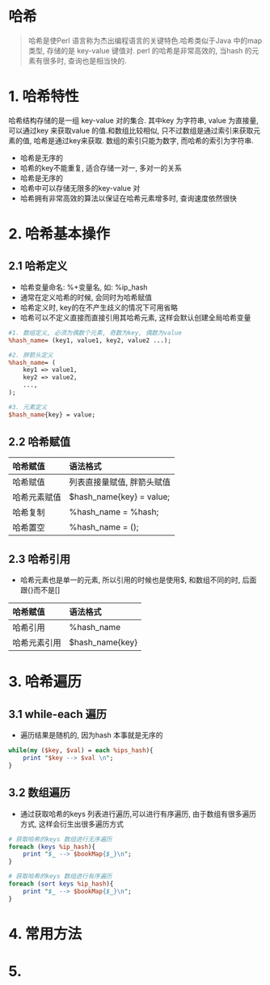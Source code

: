 # 哈希

> 哈希是使Perl 语言称为杰出编程语言的关键特色.哈希类似于Java 中的map 类型, 存储的是 key-value 键值对. perl 的哈希是非常高效的, 当hash 的元素有很多时, 查询也是相当快的.

# 1. 哈希特性

哈希结构存储的是一组 key-value 对的集合. 其中key 为字符串, value 为直接量, 可以通过key 来获取value 的值.和数组比较相似, 只不过数组是通过索引来获取元素的值, 哈希是通过key来获取. 数组的索引只能为数字, 而哈希的索引为字符串.

* 哈希是无序的
* 哈希的key不能重复, 适合存储一对一, 多对一的关系
* 哈希是无序的
* 哈希中可以存储无限多的key-value 对
* 哈希拥有非常高效的算法以保证在哈希元素增多时, 查询速度依然很快

# 2. 哈希基本操作

## 2.1 哈希定义

* 哈希变量命名:  %+变量名, 如: %ip\_hash
* 通常在定义哈希的时候, 会同时为哈希赋值
* 哈希定义时, key的在不产生歧义的情况下可用省略
* 哈希可以不定义直接而直接引用其哈希元素, 这样会默认创建全局哈希变量

```perl
#1. 数组定义, 必须为偶数个元素, 奇数为key, 偶数为value
%hash_name= (key1, value1, key2, value2 ...);

#2. 胖箭头定义
%hash_name= (
    key1 => value1, 
    key2 => value2,
    ...,
);

#3. 元素定义
$hash_name{key} = value;
```

## 2.2 哈希赋值

| 哈希赋值 | 语法格式 |
| :--- | :--- |
| 哈希赋值 | 列表直接量赋值, 胖箭头赋值 |
| 哈希元素赋值 | $hash_name{key} = value; |
| 哈希复制 | %hash_name = %hash; |
| 哈希置空 | %hash_name = (); |

## 2.3 哈希引用
* 哈希元素也是单一的元素, 所以引用的时候也是使用$, 和数组不同的时, 后面跟{}而不是[] 

| 哈希赋值 | 语法格式 |
| :--- | :--- |
| 哈希引用 | %hash_name |
| 哈希元素引用 | $hash_name{key} |

# 3. 哈希遍历
## 3.1 while-each 遍历
* 遍历结果是随机的, 因为hash 本事就是无序的

```perl
while(my ($key, $val) = each %ips_hash){
	print "$key --> $val \n";
}
```


## 3.2 数组遍历
* 通过获取哈希的keys 列表进行遍历,可以进行有序遍历, 由于数组有很多遍历方式, 这样会衍生出很多遍历方式

```perl
# 获取哈希的keys 数组进行无序遍历
foreach (keys %ip_hash){
	print "$_ --> $bookMap{$_}\n";
}

# 获取哈希的keys 数组进行有序遍历
foreach (sort keys %ip_hash){
	print "$_ --> $bookMap{$_}\n";
}

```

# 4. 常用方法

# 5.



